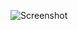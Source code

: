 ![Screenshot](https://user-images.githubusercontent.com/10114716/71471404-722e0e80-27e0-11ea-87af-35758027f256.png)
